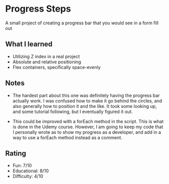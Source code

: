 # Progress Steps

A small project of creating a progress bar that you would see in a form fill out

## What I learned

- Utilizing Z index in a real project
- Absolute and relative positioning
- Flex containers, specifically space-evenly

## Notes

- The hardest part about this one was definitely having the progress bar actually work. I was confused how to make it go behind the circles, and also generally how to position it and the like. It took some looking up, and some tutorial following, but I eventually figured it out.

- This could be improved with a forEach method in the script. This is what is done in the Udemy course. However, I am going to keep my code that I personally wrote as to show my progress as a developer, and add in a way to use a forEach method instead as a comment.

## Rating

- Fun: 7/10
- Educational: 8/10
- Difficulty: 4/10
